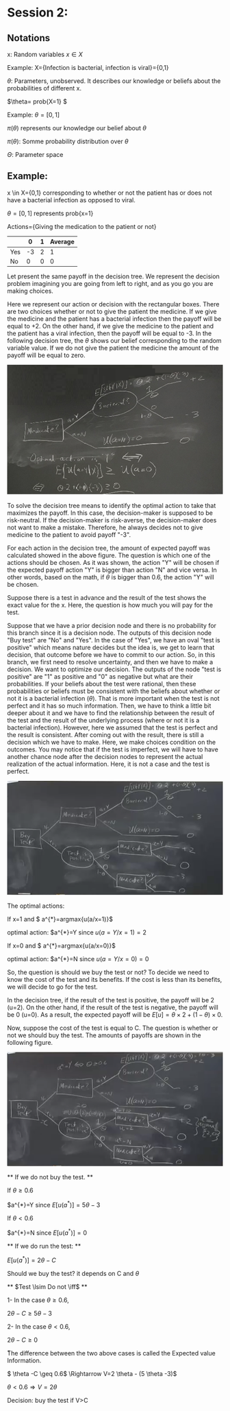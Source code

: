 # Session 2:

## Notations

x: Random variables     $x \in X$

Example: X={Infection is bacterial, infection is viral}={0,1}

$\theta$: Parameters, unobserved. It describes our knowledge or beliefs about the probabilities of different x.

$\theta= prob{X=1} $

Example: $\theta=[0,1]$

$\pi(\theta)$ represents our knowledge our belief about $\theta$

$\pi(\theta)$: Somme probability distribution over $\theta$

$\Theta$: Parameter space


## Example:

x \in X={0,1} corresponding to whether or not the patient has or does not have a bacterial infection as opposed to viral.

 $\theta=[0,1]$  represents prob{x=1}
 
 Actions={Giving the medication to the patient or not}
 
 
 |               | 0             |      1       | Average      |
 | ------------- | ------------- |------------- |------------- |
 |       Yes     | -3            |2             |    1         |
 |       No      | 0             |0             |    0         |


Let present the same payoff in the decision tree. We represent the decision problem imagining you are going from left to right, and as you go you are making choices.

Here we represent our action or decision with the rectangular boxes. There are two choices whether or not to give the patient the medicine. If we give the medicine and the patient has a bacterial infection then the payoff will be equal to +2. On the other hand, if we give the medicine to the patient and the patient has a viral infection, then the payoff will be equal to -3. In the following decision tree, the $\theta$ shows our belief corresponding to the random variable value. If we do not give the patient the medicine the amount of the payoff will be equal to zero.

![1](Picturs/pic_4.png)

To solve the decision tree means to identify the optimal action to take that maximizes the payoff. In this case, the decision-maker is supposed to be risk-neutral. If the decision-maker is risk-averse, the decision-maker does not want to make a mistake. Therefore, he always decides not to give medicine to the patient to avoid payoff "-3". 

 
For each action in the decision tree, the amount of expected payoff was calculated showed in the above figure. The question is which one of the actions should be chosen. As it was shown, the action "Y" will be chosen if the expected payoff action "Y" is bigger than action "N" and vice versa. In other words, based on the math, if $\theta$ is bigger than 0.6, the action "Y" will be chosen.


Suppose there is a test in advance and the result of the test shows the exact value for the x. Here, the question is how much you will pay for the test. 

Suppose that we have a prior decision node and there is no probability for this branch since it is a decision node. The outputs of this decision node "Buy test" are "No" and "Yes". In the case of "Yes", we have an oval "test is positive" which means nature decides but the idea is, we get to learn that decision, that outcome before we have to commit to our action. So, in this branch, we first need to resolve uncertainty, and then we have to make a decision. We want to optimize our decision. The outputs of the node "test is positive" are "1" as positive and "0" as negative but what are their probabilities. If your beliefs about the test were rational, then these probabilities or beliefs must be consistent with the beliefs about whether or not it is a bacterial infection ($\theta$). That is more important when the test is not perfect and it has so much information. Then, we have to think a little bit deeper about it and we have to find the relationship between the result of the test and the result of the underlying process (where or not it is a bacterial infection).
However, here we assumed that the test is perfect and the result is consistent.
After coming out with the result, there is still a decision which we have to make. Here, we make choices condition on the outcomes. You may notice that if the test is imperfect, we will have to have another chance node after the decision nodes to represent the actual realization of the actual information. Here, it is not a case and the test is perfect.


![5](Picturs/pic_5.png)


The optimal actions:

If x=1 and $ a^{*}=argmax{u(a/x=1)}$

optimal action: $a^{*}=Y   since  $u(a=Y/x=1)=2$

If x=0 and $ a^{*}=argmax{u(a/x=0)}$

optimal action: $a^{*}=N   since  $u(a=Y/x=0)=0$


So, the question is should we buy the test or not?
To decide we need to know the cost of the test and its benefits. If the cost is less than its benefits, we will decide to go for the test.

In the decision tree, if the result of the test is positive, the payoff will be 2 (u=2). On the other hand, if the result of the test is negative, the payoff will be 0 (u=0). As a result, the expected payoff will be $E[u]=\theta \times 2+(1-\theta) \times 0$.

Now, suppose the cost of the test is equal to C. The question is whether or not we should buy the test. The amounts of payoffs are shown in the following figure.

![6](Picturs/pic_6.png)

** If we do not buy the test. **

If $\theta     \geq 0.6$

$a^{*}=Y   since  $E[u(a^{*})]=5 \theta -3$

If $\theta < 0.6$

$a^{*}=N   since  $E[u(a^{*})]=0$

** If we do run the test: **

$E[u(a^{*})]=2 \theta -C$

Should we buy the test? it depends on C and $\theta$

** $Test \lsim Do not     \iff$ **

1- In the case $\theta     \geq 0.6$,

   $2 \theta -C \geq 5 \theta -3$ 
  
2- In the case $\theta < 0.6$,

$2 \theta -C \geq 0$


ٌThe difference between the two above cases is called the Expected value Information.


$ \theta -C \geq 0.6$ \Rightarrow V=2 \theta - (5 \theta -3)$ 

$\theta < 0.6 \Rightarrow V=2 \theta$

Decision: buy the test if V>C


